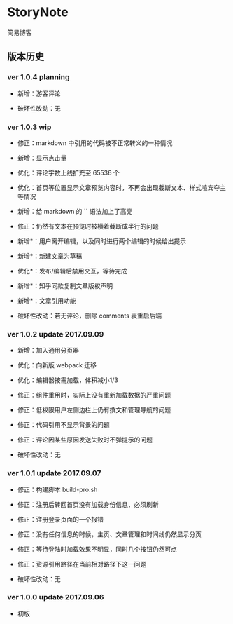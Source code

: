 
# StoryNote

简易博客

## 版本历史

### ver 1.0.4 planning

* 新增：游客评论

* 破坏性改动：无


### ver 1.0.3 wip

* 修正：markdown 中引用的代码被不正常转义的一种情况

* 新增：显示点击量

* 优化：评论字数上线扩充至 65536 个

* 优化：首页等位置显示文章预览内容时，不再会出现截断文本、样式喧宾夺主等情况

* 新增：给 markdown 的 \`\` 语法加上了高亮

* 修正：仍然有文本在预览时被横着截断成半行的问题

* 新增*：用户离开编辑，以及同时进行两个编辑的时候给出提示

* 新增*：新建文章为草稿

* 优化*：发布/编辑后禁用交互，等待完成

* 新增*：知乎同款复制文章版权声明

* 新增*：文章引用功能

* 破坏性改动：若无评论，删除 comments 表重启后端


### ver 1.0.2 update 2017.09.09

* 新增：加入通用分页器

* 优化：向新版 webpack 迁移

* 优化：编辑器按需加载，体积减小1/3

* 修正：组件重用时，实际上没有重新加载数据的严重问题

* 修正：低权限用户左侧边栏上仍有撰文和管理导航的问题

* 修正：代码引用不显示背景的问题

* 修正：评论因某些原因发送失败时不弹提示的问题

* 破坏性改动：无


### ver 1.0.1 update 2017.09.07

* 修正：构建脚本 build-pro.sh

* 修正：注册后转回首页没有加载身份信息，必须刷新

* 修正：注册登录页面的一个报错

* 修正：没有任何信息的时候，主页、文章管理和时间线仍然显示分页

* 修正：等待登陆时加载效果不明显，同时几个按钮仍然可点

* 修正：资源引用路径在当前相对路径下这一问题

* 破坏性改动：无


### ver 1.0.0 update 2017.09.06

* 初版
